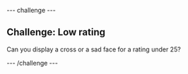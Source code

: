 --- challenge ---
## Challenge: Low rating
Can you display a cross or a sad face for a rating under 25?


--- /challenge ---